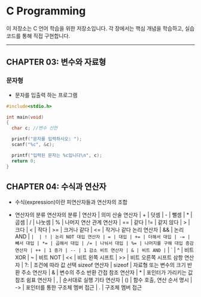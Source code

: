 #  C Programming

이 저장소는 C 언어 학습을 위한 저장소입니다. 각 장에서는 핵심 개념을 학습하고, 실습 코드를 통해 직접 구현합니다.

---

##  CHAPTER 03: 변수와 자료형 

### 문자형
- 문자를 입출력 하는 프로그램
```C
#include<stdio.h>

int main(void)
{
  char c; //변수 선언

  printf("문자를 입력하시오: ");
  scanf("%c", &c);

  printf("입력된 문자는 %c입니다\n", c);
  return 0;
}
```
##  CHAPTER 04: 수식과 연산자 

- 수식(expression)이란 피연산자들과 연산자의 조합

- 연산자의 분류
연산자의 분류 | 연산자 | 의미
산술 연산자 | + | 덧셈
 | - | 뺄셈
 | * | 곱셈
 | / | 나눗셈
 | % | 나머지 연산
관계 연산자 | == | 같다
 | != | 같지 않다
 | > | 크다
 | < | 작다
 | >= | 크거나 같다
 | <= | 작거나 같다
논리 연산자 | && | 논리 AND
 | ` | 
 | ! | 논리 NOT
대입 연산자 | = | 대입
 | += | 더해서 대입
 | -= | 빼서 대입
 | *= | 곱해서 대입
 | /= | 나눠서 대입
 | %= | 나머지를 구해 대입
증감 연산자 | ++ | 1 증가
 | -- | 1 감소
비트 연산자 | & | 비트 AND
 | ` | `
 | ^ | 비트 XOR
 | ~ | 비트 NOT
 | << | 비트 왼쪽 시프트
 | >> | 비트 오른쪽 시프트
삼항 연산자 | ?: | 조건에 따라 값 선택
sizeof 연산자 | sizeof | 자료형 또는 변수의 크기 반환
주소 연산자 | & | 변수의 주소 반환
간접 참조 연산자 | * | 포인터가 가리키는 값 참조
쉼표 연산자 | , | 순서대로 실행
기타 연산자 | () | 함수 호출, 연산 순서 명시
 | -> | 포인터를 통한 구조체 멤버 접근
 | . | 구조체 멤버 접근
